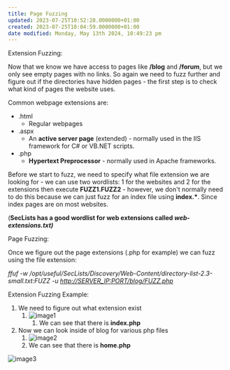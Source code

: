 ```yaml
---
title: Page Fuzzing
updated: 2023-07-25T10:52:28.0000000+01:00
created: 2023-07-25T10:04:59.0000000+01:00
date modified: Monday, May 13th 2024, 10:49:23 pm
---
```


Extension Fuzzing:

Now that we know we have access to pages like **/blog** and **/forum**, but we only see empty pages with no links. So again we need to fuzz further and figure out if the directories have hidden pages - the first step is to check what kind of pages the website uses.

Common webpage extensions are:

- .html
  - Regular webpages
- .aspx
  - An **active server page** (extended) - normally used in the IIS framework for C# or VB.NET scripts.
- .php
  - **Hypertext Preprocessor** - normally used in Apache frameworks.

Before we start to fuzz, we need to specify what file extension we are looking for - we can use two wordlists: 1 for the websites and 2 for the extensions then execute **FUZZ1.FUZZ2** - however, we don't normally need to do this because we can just fuzz for an index file using **index.\***. Since index pages are on most websites.

(**SecLists has a good wordlist for web extensions called *web-extensions.txt)***

Page Fuzzing:

Once we figure out the page extensions (.php for example) we can fuzz using the file extension:

*ffuf -w /opt/useful/SecLists/Discovery/Web-Content/directory-list-2.3-small.txt:FUZZ -u [http://SERVER_IP:PORT/blog/FUZZ.php](http://SERVER_IP:PORT/blog/FUZZ.php)*

Extension Fuzzing Example:

1.  We need to figure out what extension exist
    1.  ![image1](../../../../_resources/image1-141.png)
        1.  We can see that there is **index.php**
2.  Now we can look inside of blog for various php files
    1.  ![image2](../../../../_resources/image2-114.png)
    2.  We can see that there is **home.php**

![image3](../../../../_resources/image3-90.png)

